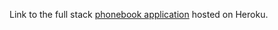 Link to the full stack [phonebook application](https://enigmatic-shelf-94699.herokuapp.com/) hosted on Heroku.
